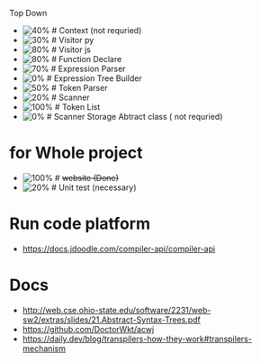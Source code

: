 Top Down

- ![40%](https://progress-bar.dev/10) # Context (not requried)
- ![30%](https://progress-bar.dev/30) # Visitor py
- ![80%](https://progress-bar.dev/80) # Visitor js
- ![80%](https://progress-bar.dev/80) # Function Declare
- ![70%](https://progress-bar.dev/70) # Expression Parser
- ![0%](https://progress-bar.dev/0) # Expression Tree Builder
- ![50%](https://progress-bar.dev/50) # Token Parser
- ![20%](https://progress-bar.dev/20) # Scanner
- ![100%](https://progress-bar.dev/100) # Token List
- ![0%](https://progress-bar.dev/0) # Scanner Storage Abtract class ( not requried)

# for Whole project

- ![100%](https://progress-bar.dev/100) # ~~website (Done)~~
- ![20%](https://progress-bar.dev/10) # Unit test (necessary)

# Run code platform

- https://docs.jdoodle.com/compiler-api/compiler-api

# Docs

- http://web.cse.ohio-state.edu/software/2231/web-sw2/extras/slides/21.Abstract-Syntax-Trees.pdf
- https://github.com/DoctorWkt/acwj
- https://daily.dev/blog/transpilers-how-they-work#transpilers-mechanism
